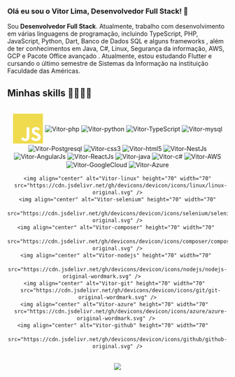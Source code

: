 ### Olá eu sou o Vitor Lima, Desenvolvedor Full Stack! 👋

<!--
**VitorLima21/VitorLima21** is a ✨ _special_ ✨ repository because its `README.md` (this file) appears on your GitHub profile.

Here are some ideas to get you started:

- 🔭 I’m currently working on ...
- 🌱 I’m currently learning ...
- 👯 I’m looking to collaborate on ...
- 🤔 I’m looking for help with ...
- 💬 Ask me about ...
- 📫 How to reach me: ...
- 😄 Pronouns: ...
- ⚡ Fun fact: ...
-->

Sou **Desenvolvedor Full Stack**. Atualmente, trabalho com desenvolvimento em várias linguagens de programação, incluindo TypeScript, PHP, JavaScript, Python, Dart, Banco de Dados SQL e alguns frameworks , além de ter conhecimentos em Java, C#, Linux, Segurança da informação, AWS, GCP e Pacote Office avançado . Atualmente, estou estudando Flutter e cursando o último semestre de Sistemas da Informação na instituição Faculdade das Américas.

  ## Minhas skills  🧑‍💻👨‍💻 
 

<div style="display: inline_block" align="center"><br>
    <img align="center" alt="Vitor-Js" height="70" width="70"
      src="https://raw.githubusercontent.com/devicons/devicon/master/icons/javascript/javascript-plain.svg" />
    <img align="center" alt="Vitor-php" height="70" width="70"
      src="https://cdn.jsdelivr.net/gh/devicons/devicon/icons/php/php-original.svg" />
    <img align="center" alt="Vitor-python" height="70" width="70"
      src="https://cdn.jsdelivr.net/gh/devicons/devicon/icons/python/python-original-wordmark.svg" />
    <img align="center" alt="Vitor-TypeScript" height="70" width="70"
      src="https://cdn.jsdelivr.net/gh/devicons/devicon/icons/typescript/typescript-original.svg" />          
    <img align="center" alt="Vitor-mysql" height="70" width="70"
      src="https://cdn.jsdelivr.net/gh/devicons/devicon/icons/mysql/mysql-original-wordmark.svg" />  
    <img align="center" alt="Vitor-Postgresql" height="70" width="70"
      src="https://cdn.jsdelivr.net/gh/devicons/devicon/icons/postgresql/postgresql-original-wordmark.svg" />       
    <img align="center" alt="Vitor-css3" height="70" width="70"
      src="https://cdn.jsdelivr.net/gh/devicons/devicon/icons/css3/css3-original-wordmark.svg" />
    <img align="center" alt="Vitor-html5" height="70" width="70"
      src="https://cdn.jsdelivr.net/gh/devicons/devicon/icons/html5/html5-original-wordmark.svg" /> 
    <img  align="center" alt="Vitor-NestJs" height="70" width="70" 
      src="https://cdn.jsdelivr.net/gh/devicons/devicon/icons/nestjs/nestjs-plain.svg" />    
    <img align="center" alt="Vitor-AngularJs" height="70" width="70"
      src="https://cdn.jsdelivr.net/gh/devicons/devicon/icons/angularjs/angularjs-original.svg" />  
    <img align="center" alt="Vitor-ReactJs" height="70" width="70"
      src="https://cdn.jsdelivr.net/gh/devicons/devicon/icons/react/react-original.svg" />                
    <img align="center" alt="Vitor-java" height="70" width="70"
      src="https://cdn.jsdelivr.net/gh/devicons/devicon/icons/java/java-original-wordmark.svg" />
    <img align="center" alt="Vitor-c#" height="70" width="70"
      src="https://cdn.jsdelivr.net/gh/devicons/devicon/icons/csharp/csharp-original.svg" />   
    <img align="center" alt="Vitor-AWS" height="70" width="70"
      src="https://cdn.jsdelivr.net/gh/devicons/devicon/icons/amazonwebservices/amazonwebservices-original-wordmark.svg" />  
    <img align="center" alt="Vitor-GoogleCloud" height="70" width="70"   
      src="https://cdn.jsdelivr.net/gh/devicons/devicon/icons/googlecloud/googlecloud-original-wordmark.svg" />  
    <img align="center" alt="Vitor-Azure" height="70" width="70"
      src="https://cdn.jsdelivr.net/gh/devicons/devicon@latest/icons/azuredevops/azuredevops-original.svg" />
          
    <img align="center" alt="Vitor-linux" height="70" width="70"
      src="https://cdn.jsdelivr.net/gh/devicons/devicon/icons/linux/linux-original.svg" />
    <img align="center" alt="Vitor-selenium" height="70" width="70"
      src="https://cdn.jsdelivr.net/gh/devicons/devicon/icons/selenium/selenium-original.svg" />
    <img align="center" alt="Vitor-composer" height="70" width="70" 
      src="https://cdn.jsdelivr.net/gh/devicons/devicon/icons/composer/composer-original.svg" />
    <img align="center" alt="Vitor-nodejs" height="70" width="70" 
      src="https://cdn.jsdelivr.net/gh/devicons/devicon/icons/nodejs/nodejs-original-wordmark.svg" />          
    <img align="center" alt="Vitor-git" height="70" width="70"  
      src="https://cdn.jsdelivr.net/gh/devicons/devicon/icons/git/git-original-wordmark.svg" />
    <img align="center" alt="Vitor-azure" height="70" width="70"  
      src="https://cdn.jsdelivr.net/gh/devicons/devicon/icons/azure/azure-original-wordmark.svg" /> 
    <img align="center" alt="Vitor-github" height="70" width="70"   
      src="https://cdn.jsdelivr.net/gh/devicons/devicon/icons/github/github-original.svg" />
</div>   
<div style="display: inline_block" align="center"><br>  
  <a href="https://www.linkedin.com/in/vitor-lima-334b45114" target="_blank">
    <img src="https://img.shields.io/badge/-LinkedIn-%230077B5?style=for-the-badge&logo=linkedin&logoColor=white" target="_blank"></a> 
  
</div>
